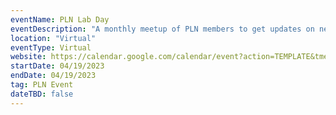 ```yaml
---
eventName: PLN Lab Day
eventDescription: "A monthly meetup of PLN members to get updates on network infrastructure and learn about different projects in the ecosystem."
location: "Virtual"
eventType: Virtual
website: https://calendar.google.com/calendar/event?action=TEMPLATE&tmeid=MHY5ZG5jZml0OW1pZmZ0azR0ZDYxNGVvZ3FfMjAyMzA0MTlUMTYwMDAwWiBjX2lkbDFwamMyN3JwNGtnbm9uZ291dnRia3Y4QGc&tmsrc=c_idl1pjc27rp4kgnongouvtbkv8%40group.calendar.google.com
startDate: 04/19/2023
endDate: 04/19/2023
tag: PLN Event
dateTBD: false
---
```

